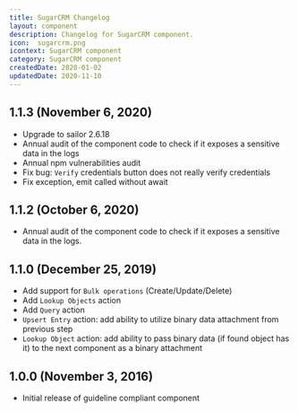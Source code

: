 ```yaml
---
title: SugarCRM Changelog
layout: component
description: Changelog for SugarCRM component.
icon:  sugarcrm.png
icontext: SugarCRM component
category: SugarCRM component
createdDate: 2020-01-02
updatedDate: 2020-11-10
---
```


## 1.1.3 (November 6, 2020)

* Upgrade to sailor 2.6.18
* Annual audit of the component code to check if it exposes a sensitive data in the logs
* Annual npm vulnerabilities audit
* Fix bug: `Verify` credentials button does not really verify credentials
* Fix exception, emit called without await

## 1.1.2 (October 6, 2020)

* Annual audit of the component code to check if it exposes a sensitive data in the logs.

## 1.1.0 (December 25, 2019)

* Add support for `Bulk operations` (Create/Update/Delete)
* Add `Lookup Objects` action
* Add `Query` action
* `Upsert Entry` action: add ability to utilize binary data attachment from previous step
* `Lookup Object` action: add ability to pass binary data (if found object has it) to the next component as a binary attachment

## 1.0.0 (November 3, 2016)

* Initial release of guideline compliant component
